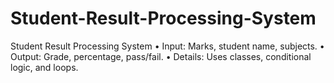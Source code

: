 # Student-Result-Processing-System
Student Result Processing System • Input: Marks, student name, subjects. • Output: Grade, percentage, pass/fail. • Details: Uses classes, conditional logic, and loops.
